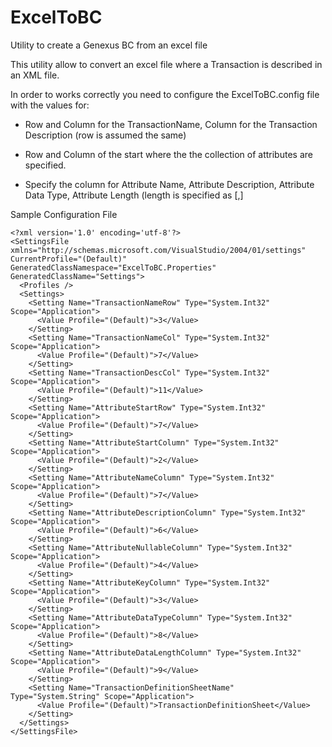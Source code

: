 # ExcelToBC
Utility to create a Genexus BC from an excel file



This utility allow to convert an excel file where a Transaction is described in an XML file.

In order to works correctly you need to configure the ExcelToBC.config file with the values for:

- Row and Column for the TransactionName, Column for the Transaction Description (row is assumed the same)

- Row and Column of the start where the the collection of attributes are specified. 

- Specify the column for Attribute Name, Attribute Description, Attribute Data Type, Attribute Length (length is specified as <length>[,<decimals>]

Sample Configuration File

```
<?xml version='1.0' encoding='utf-8'?>
<SettingsFile xmlns="http://schemas.microsoft.com/VisualStudio/2004/01/settings" CurrentProfile="(Default)" GeneratedClassNamespace="ExcelToBC.Properties" GeneratedClassName="Settings">
  <Profiles />
  <Settings>
    <Setting Name="TransactionNameRow" Type="System.Int32" Scope="Application">
      <Value Profile="(Default)">3</Value>
    </Setting>
    <Setting Name="TransactionNameCol" Type="System.Int32" Scope="Application">
      <Value Profile="(Default)">7</Value>
    </Setting>
    <Setting Name="TransactionDescCol" Type="System.Int32" Scope="Application">
      <Value Profile="(Default)">11</Value>
    </Setting>
    <Setting Name="AttributeStartRow" Type="System.Int32" Scope="Application">
      <Value Profile="(Default)">7</Value>
    </Setting>
    <Setting Name="AttributeStartColumn" Type="System.Int32" Scope="Application">
      <Value Profile="(Default)">2</Value>
    </Setting>
    <Setting Name="AttributeNameColumn" Type="System.Int32" Scope="Application">
      <Value Profile="(Default)">7</Value>
    </Setting>
    <Setting Name="AttributeDescriptionColumn" Type="System.Int32" Scope="Application">
      <Value Profile="(Default)">6</Value>
    </Setting>
    <Setting Name="AttributeNullableColumn" Type="System.Int32" Scope="Application">
      <Value Profile="(Default)">4</Value>
    </Setting>
    <Setting Name="AttributeKeyColumn" Type="System.Int32" Scope="Application">
      <Value Profile="(Default)">3</Value>
    </Setting>
    <Setting Name="AttributeDataTypeColumn" Type="System.Int32" Scope="Application">
      <Value Profile="(Default)">8</Value>
    </Setting>
    <Setting Name="AttributeDataLengthColumn" Type="System.Int32" Scope="Application">
      <Value Profile="(Default)">9</Value>
    </Setting>
    <Setting Name="TransactionDefinitionSheetName" Type="System.String" Scope="Application">
      <Value Profile="(Default)">TransactionDefinitionSheet</Value>
    </Setting>
  </Settings>
</SettingsFile>
```
